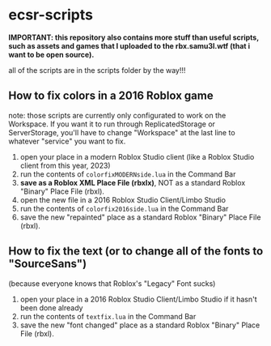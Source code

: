 # ecsr-scripts
**IMPORTANT: this repository also contains more stuff than useful scripts, such as assets and games that I uploaded to the rbx.samu3l.wtf (that i want to be open source).**

all of the scripts are in the scripts folder by the way!!!

## How to fix colors in a 2016 Roblox game
note: those scripts are currently only configurated to work on the Workspace. If you want it to run through ReplicatedStorage or ServerStorage, you'll have to change "Workspace" at the last line to whatever "service" you want to fix.

1. open your place in a modern Roblox Studio client (like a Roblox Studio client from this year, 2023)
2. run the contents of `colorfixMODERNside.lua` in the Command Bar
3. **save as a Roblox XML Place File (rbxlx)**, NOT as a standard Roblox "Binary" Place File (rbxl).
4. open the new file in a 2016 Roblox Studio Client/Limbo Studio
5. run the contents of `colorfix2016side.lua` in the Command Bar
6. save the new "repainted" place as a standard Roblox "Binary" Place File (rbxl).

## How to fix the text (or to change all of the fonts to "SourceSans")
(because everyone knows that Roblox's "Legacy" Font sucks)

1. open your place in a 2016 Roblox Studio Client/Limbo Studio if it hasn't been done already
2. run the contents of `textfix.lua` in the Command Bar
3. save the new "font changed" place as a standard Roblox "Binary" Place File (rbxl).
